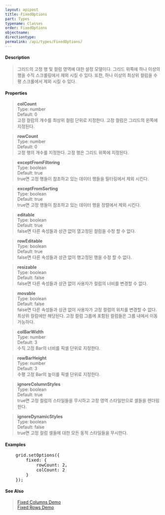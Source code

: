 ```yaml
---
layout: apipost
title: FixedOptions
part: Types
typename: Classes
order: FixedOptions
objectname: 
directiontype: 
permalink: /api/types/FixedOptions/
---
```


#### Description

> 그리드의 고정 행 및 컬럼 영역에 대한 설정 모델이다. 그리드 위쪽에 하나 이상의 행을 수직 스크롤링에서 제외 시킬 수 있다. 또한, 하나 이상의 최상위 컬럼을 수평 스크롤에서 제외 시킬 수 있다.

#### Properties

> **colCount**           
> Type: number  
> Default: 0   
> 고정 컬럼의 개수를 최상위 컬럼 단위로 지정한다. 고정 컬럼은 그리드의 왼쪽에 지정된다. 

> **rowCount**           
> Type: number  
> Default: 0    
> 고정 행의 개수를 지정한다. 고정 행은 그리드 위쪽에 지정된다. 

> **exceptFromFiltering**  
> Type: boolean  
> Default: true   
> true면 고정 행들이 참조하고 있는 데이터 행들을 필터링에서 제외 시킨다.    

> **exceptFromSorting**      
> Type: boolean     
> Default: true     
> true면 고정 행들이 참조하고 있는 데이터 행을 정렬에서 제외 시킨다.     

> **editable**             
> Type: boolean  
> Default: true   
> false면 다른 속성들과 상관 없이 열고정된 컬럼을 수정 할 수 없다.   

> **rowEditable**             
> Type: boolean  
> Default: true   
> false면 다른 속성들과 상관 없이 행고정된 행을 수정 할 수 없다.  

> **resizable**            
> Type: boolean   
> Default: false  
> false면 다른 속성들과 상관 없이 사용자가 컬럼의 너비를 변경할 수 없다. 

> **movable**            
> Type: boolean   
> Default: false  
> false면 다른 속성들과 상관 없이 사용자가 고정 컬럼의 위치를 변경할 수 없다. 최상위 컬럼에만 해당된다. 고정 컬럼 그룹에 포함된 컬럼들은 그룹 내에서 이동 가능하다.   

> **colBarWidth**          
> Type: number    
> Default: 3      
> 수직 고정 Bar의 너비를 픽셀 단위로 지정한다.   

> **rowBarHeight**         
> Type: number    
> Default: 3      
> 수평 고정 Bar의 높이를 픽셀 단위로 지정한다.   

> **ignoreColumnStyles**   
> Type: boolean   
> Default: true   
> true면 고정 컬럼의 스타일들을 무시하고 고정 영역 스타일만으로 셀들을 렌더링한다.   

> **ignoreDynamicStyles**  
> Type: boolean   
> Default: false  
> true면 고정 컬럼 셀들에 대한 모든 동적 스타일들을 무시한다.   

#### Examples 

<pre class="prettyprint">
    grid.setOptions({
        fixed: {
            rowCount: 2,
            colCount: 2
        }
    });
</pre>

#### See Also

> [Fixed Columns Demo](http://demo.realgrid.net/Demo/ColumnFixing)   
> [Fixed Rows Demo](http://demo.realgrid.net/Demo/FixedRows)
